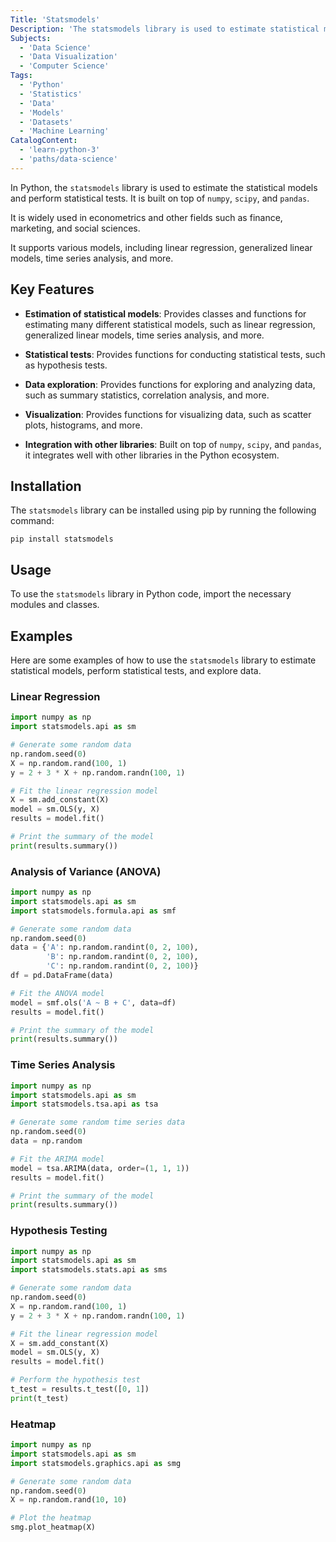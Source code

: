 ```yaml
---
Title: 'Statsmodels'
Description: 'The statsmodels library is used to estimate statistical models and perform statistical tests in Python.' 
Subjects:
  - 'Data Science'
  - 'Data Visualization'
  - 'Computer Science'
Tags:
  - 'Python'
  - 'Statistics'
  - 'Data'
  - 'Models'
  - 'Datasets'
  - 'Machine Learning'
CatalogContent:
  - 'learn-python-3'
  - 'paths/data-science'
---
```


In Python, the `statsmodels` library is used to estimate the statistical models and perform statistical tests. It is built on top of `numpy`, `scipy`, and `pandas`. 

It is widely used in econometrics and other fields such as finance, marketing, and social sciences.

It supports various models, including linear regression, generalized linear models, time series analysis, and more.

## Key Features

- **Estimation of statistical models**: Provides classes and functions for estimating many different statistical models, such as linear regression, generalized linear models, time series analysis, and more.

- **Statistical tests**: Provides functions for conducting statistical tests, such as hypothesis tests.
- **Data exploration**: Provides functions for exploring and analyzing data, such as summary statistics, correlation analysis, and more.

- **Visualization**: Provides functions for visualizing data, such as scatter plots, histograms, and more.

- **Integration with other libraries**: Built on top of `numpy`, `scipy`, and `pandas`, it integrates well with other libraries in the Python ecosystem.

## Installation

The `statsmodels` library can be installed using pip by running the following command:

```shell
pip install statsmodels
```

## Usage

To use the `statsmodels` library in Python code, import the necessary modules and classes.

## Examples

Here are some examples of how to use the `statsmodels` library to estimate statistical models, perform statistical tests, and explore data.

### Linear Regression

```py
import numpy as np
import statsmodels.api as sm

# Generate some random data
np.random.seed(0)
X = np.random.rand(100, 1)
y = 2 + 3 * X + np.random.randn(100, 1)

# Fit the linear regression model
X = sm.add_constant(X)
model = sm.OLS(y, X)
results = model.fit()

# Print the summary of the model
print(results.summary())
```

### Analysis of Variance (ANOVA)

```py
import numpy as np
import statsmodels.api as sm
import statsmodels.formula.api as smf

# Generate some random data
np.random.seed(0)
data = {'A': np.random.randint(0, 2, 100),
        'B': np.random.randint(0, 2, 100),
        'C': np.random.randint(0, 2, 100)}
df = pd.DataFrame(data)

# Fit the ANOVA model
model = smf.ols('A ~ B + C', data=df)
results = model.fit()

# Print the summary of the model
print(results.summary())
```

### Time Series Analysis

```py
import numpy as np
import statsmodels.api as sm
import statsmodels.tsa.api as tsa

# Generate some random time series data
np.random.seed(0)
data = np.random

# Fit the ARIMA model
model = tsa.ARIMA(data, order=(1, 1, 1))
results = model.fit()

# Print the summary of the model
print(results.summary())
```

### Hypothesis Testing

```py
import numpy as np
import statsmodels.api as sm
import statsmodels.stats.api as sms

# Generate some random data
np.random.seed(0)
X = np.random.rand(100, 1)
y = 2 + 3 * X + np.random.randn(100, 1)

# Fit the linear regression model
X = sm.add_constant(X)
model = sm.OLS(y, X)
results = model.fit()

# Perform the hypothesis test
t_test = results.t_test([0, 1])
print(t_test)
```

### Heatmap

```py
import numpy as np
import statsmodels.api as sm
import statsmodels.graphics.api as smg

# Generate some random data
np.random.seed(0)
X = np.random.rand(10, 10)

# Plot the heatmap
smg.plot_heatmap(X)
```
